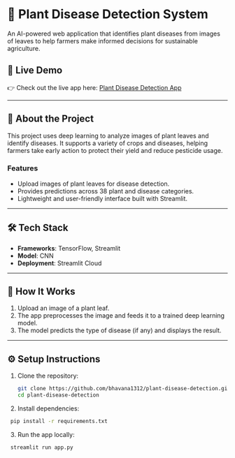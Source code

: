 # 🌱 Plant Disease Detection System  

An AI-powered web application that identifies plant diseases from images of leaves to help farmers make informed decisions for sustainable agriculture.  

## 🚀 Live Demo  
👉 Check out the live app here: [Plant Disease Detection App](https://bhavana1312-plant-disease-detection-system-app-ynh7vd.streamlit.app/)  

---

## 📝 About the Project  

This project uses deep learning to analyze images of plant leaves and identify diseases. It supports a variety of crops and diseases, helping farmers take early action to protect their yield and reduce pesticide usage.  

### Features  
- Upload images of plant leaves for disease detection.  
- Provides predictions across 38 plant and disease categories.  
- Lightweight and user-friendly interface built with Streamlit.  

---

## 🛠️ Tech Stack  

- **Frameworks**: TensorFlow, Streamlit  
- **Model**: CNN
- **Deployment**: Streamlit Cloud  

---

## 🌟 How It Works  

1. Upload an image of a plant leaf.  
2. The app preprocesses the image and feeds it to a trained deep learning model.  
3. The model predicts the type of disease (if any) and displays the result.  

---

## ⚙️ Setup Instructions  

1. Clone the repository:  
   ```bash
   git clone https://github.com/bhavana1312/plant-disease-detection.git  
   cd plant-disease-detection
   ```
   
2. Install dependencies:
 ```bash
  pip install -r requirements.txt
 ```

3. Run the app locally:
 ```bash
  streamlit run app.py
 ```
